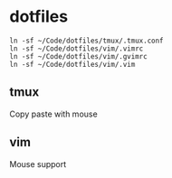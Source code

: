 # dotfiles

```
ln -sf ~/Code/dotfiles/tmux/.tmux.conf
ln -sf ~/Code/dotfiles/vim/.vimrc
ln -sf ~/Code/dotfiles/vim/.gvimrc
ln -sf ~/Code/dotfiles/vim/.vim
```

## tmux

Copy paste with mouse 

## vim

Mouse support
